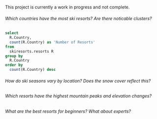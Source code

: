 This project is currently a work in progress and not complete.

###### Which countries have the most ski resorts? Are there noticable clusters?
```` sql
select
  R.Country,
  count(R.Country) as 'Number of Resorts'
from
  skiresorts.resorts R
group by
  R.Country
order by
  count(R.Country) desc
````

###### How do ski seasons vary by location? Does the snow cover reflect this?

###### Which resorts have the highest mountain peaks and elevation changes?

###### What are the best resorts for beginners? What about experts?
